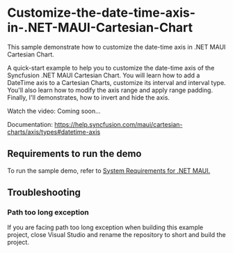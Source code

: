 # Customize-the-date-time-axis-in-.NET-MAUI-Cartesian-Chart
This sample demonstrate how to customize the date-time axis in .NET MAUI Cartesian Chart.

A quick-start example to help you to customize the date-time axis of the Syncfusion .NET MAUI Cartesian Chart. You will learn how to add a DateTime axis to a Cartesian Charts, customize its interval and interval type. You'll also learn how to modify the axis range and apply range padding. Finally, I'll demonstrates, how to invert and hide the axis. 

Watch the video: Coming soon...

Documentation: https://help.syncfusion.com/maui/cartesian-charts/axis/types#datetime-axis

## <a name="requirements-to-run-the-demo"></a>Requirements to run the demo ##

To run the sample demo, refer to [System Requirements for .NET MAUI.](https://help.syncfusion.com/maui/system-requirements)

## <a name="troubleshooting"></a>Troubleshooting ##
### Path too long exception
If you are facing path too long exception when building this example project, close Visual Studio and rename the repository to short and build the project.